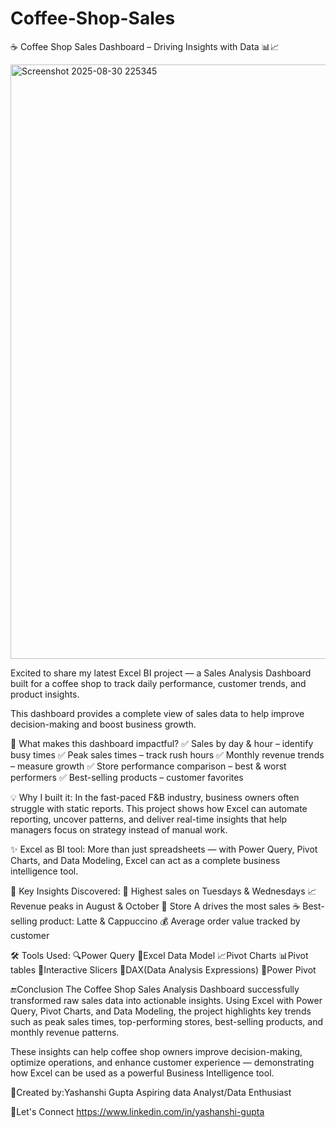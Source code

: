# Coffee-Shop-Sales
☕ Coffee Shop Sales Dashboard – Driving Insights with Data 📊📈

<img width="1854" height="951" alt="Screenshot 2025-08-30 225345" src="https://github.com/user-attachments/assets/233be56f-e934-41a2-9b26-3c642d567006" />


Excited to share my latest Excel BI project — a Sales Analysis Dashboard built for a coffee shop to track daily performance, customer trends, and product insights.

This dashboard provides a complete view of sales data to help improve decision-making and boost business growth.

🔧 What makes this dashboard impactful?
✅ Sales by day & hour – identify busy times
✅ Peak sales times – track rush hours
✅ Monthly revenue trends – measure growth
✅ Store performance comparison – best & worst performers
✅ Best-selling products – customer favorites

💡 Why I built it:
In the fast-paced F&B industry, business owners often struggle with static reports. This project shows how Excel can automate reporting, uncover patterns, and deliver real-time insights that help managers focus on strategy instead of manual work.

✨ Excel as BI tool: More than just spreadsheets — with Power Query, Pivot Charts, and Data Modeling, Excel can act as a complete business intelligence tool.

📌 Key Insights Discovered:
📅 Highest sales on Tuesdays & Wednesdays
📈 Revenue peaks in August & October
🏪 Store A drives the most sales
☕ Best-selling product: Latte & Cappuccino
💰 Average order value tracked by customer

🛠 Tools Used:
🔍Power Query
📅Excel Data Model
📈Pivot Charts
📊Pivot tables
🧠Interactive Slicers
🧮DAX(Data Analysis Expressions)
💪Power Pivot

 🔚Conclusion
 The Coffee Shop Sales Analysis Dashboard successfully transformed raw sales data into actionable insights. Using Excel with Power Query, Pivot Charts, and Data Modeling, the project highlights key trends such as peak sales times, top-performing stores, best-selling products, and monthly revenue patterns.

These insights can help coffee shop owners improve decision-making, optimize operations, and enhance customer experience — demonstrating how Excel can be used as a powerful Business Intelligence tool.

👤Created by:Yashanshi Gupta
Aspiring data Analyst/Data Enthusiast

📢Let's Connect
https://www.linkedin.com/in/yashanshi-gupta







